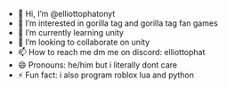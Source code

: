 - 👋 Hi, I’m @elliottophatonyt
- 👀 I’m interested in gorilla tag and gorilla tag fan games
- 🌱 I’m currently learning unity
- 💞️ I’m looking to collaborate on unity
- 📫 How to reach me dm me on discord: elliottophat
- 😄 Pronouns: he/him but i literally dont care
- ⚡ Fun fact: i also program roblox lua and python

<!---
elliottophatonyt/elliottophatonyt is a ✨ special ✨ repository because its `README.md` (this file) appears on your GitHub profile.
You can click the Preview link to take a look at your changes.
--->
